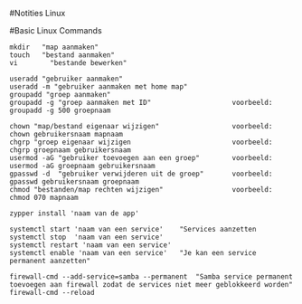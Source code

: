 #Notities Linux

#Basic Linux Commands

    mkdir   "map aanmaken"
    touch   "bestand aanmaken"
    vi		  "bestande bewerken"

    useradd "gebruiker aanmaken"
    useradd -m "gebruiker aanmaken met home map"
    groupadd "groep aanmaken"
    groupadd -g	"groep aanmaken met ID"			           voorbeeld: groupadd -g 500 groepnaam

    chown "map/bestand eigenaar wijzigen"                  voorbeeld: chown gebruikersnaam mapnaam
    chgrp "groep eigenaar wijzigen                         voorbeeld: chgrp groepnaam gebruikersnaam
    usermod -aG "gebruiker toevoegen aan een groep"        voorbeeld: usermod -aG groepnaam gebruikersnaam
    gpasswd -d  "gebruiker verwijderen uit de groep"       voorbeeld: gpasswd gebruikersnaam groepnaam
    chmod "bestanden/map rechten wijzigen"	               voorbeeld: chmod 070 mapnaam

    zypper install 'naam van de app'
 
    systemctl start 'naam van een service'    "Services aanzetten
    systemctl stop  'naam van een service' 
    systemctl restart 'naam van een service'
    systemctl enable 'naam van een service'   "Je kan een service permanent aanzetten"

    firewall-cmd --add-service=samba --permanent  "Samba service permanent toevoegen aan firewall zodat de services niet meer geblokkeerd worden"
    firewall-cmd --reload
